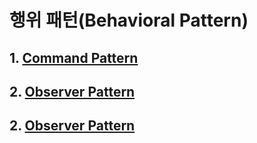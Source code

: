 # 행위 패턴(Behavioral Pattern)
## 1. [Command Pattern](/BehavioralPattern/Command/README.md)

## 2. [Observer Pattern](/BehavioralPattern/Observer/README.md)

## 2. [Observer Pattern](/BehavioralPattern/State/README.md)